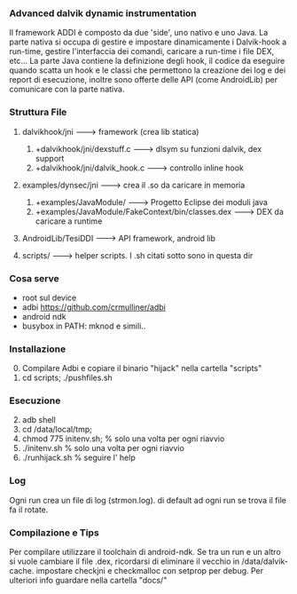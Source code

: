 ### Advanced dalvik dynamic instrumentation ###


Il framework ADDI è composto da due 'side', uno nativo e uno Java. 
La parte nativa si occupa di gestire e impostare dinamicamente i Dalvik-hook a run-time, gestire l'interfaccia dei comandi, caricare a run-time i file DEX, etc...
La parte Java contiene la definizione degli hook, il codice da eseguire quando scatta un hook e le classi che permettono la creazione dei log e dei report di esecuzione, inoltre sono offerte delle API (come AndroidLib) per comunicare con la parte nativa.


### Struttura File ###

1. dalvikhook/jni ---> framework (crea lib statica)
	1. +dalvikhook/jni/dexstuff.c ---> dlsym su funzioni dalvik, dex support
	2. +dalvikhook/jni/dalvik_hook.c ---> controllo inline hook

2. examples/dynsec/jni	---> crea il .so da caricare in memoria
	1. +examples/JavaModule/ ---> Progetto Eclipse dei moduli java
	2. +examples/JavaModule/FakeContext/bin/classes.dex ---> DEX da caricare a runtime

3. AndroidLib/TesiDDI ---> API framework, android lib

4. scripts/ ---> helper scripts. I .sh citati sotto sono in questa dir


### Cosa serve ###

- root sul device 
- adbi https://github.com/crmulliner/adbi
- android ndk
- busybox in PATH: mknod e simili..

### Installazione ###

0. Compilare Adbi e copiare il binario "hijack" nella cartella "scripts"
1. cd scripts; ./pushfiles.sh

### Esecuzione ###

2. adb shell
3. cd /data/local/tmp;
4. chmod 775 initenv.sh; % solo una volta per ogni riavvio
5. ./initenv.sh  % solo una volta per ogni riavvio
6. ./runhijack.sh  % seguire l' help

### Log ###

Ogni run crea un file di log (strmon.log). 
di default ad ogni run se trova il file fa il rotate.

### Compilazione e Tips ###

Per compilare utilizzare il toolchain di android-ndk.
Se tra un run e un altro si vuole cambiare il file .dex, ricordarsi di eliminare il vecchio in /data/dalvik-cache.
impostare checkjni e checkmalloc con setprop per debug.
Per ulteriori info guardare nella cartella "docs/"




